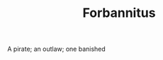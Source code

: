 ---
title: Forbannitus
letter: F
permalink: "/definitions/bld-forbannitus.html"
body: A pirate; an outlaw; one banished
published_at: '2018-07-07'
source: Black's Law Dictionary 2nd Ed (1910)
layout: post
---